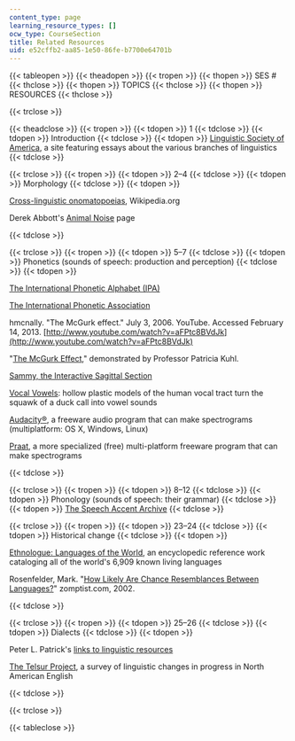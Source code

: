 ```yaml
---
content_type: page
learning_resource_types: []
ocw_type: CourseSection
title: Related Resources
uid: e52cffb2-aa85-1e50-86fe-b7700e64701b
---
```


{{< tableopen >}}
{{< theadopen >}}
{{< tropen >}}
{{< thopen >}}
SES #
{{< thclose >}}
{{< thopen >}}
TOPICS
{{< thclose >}}
{{< thopen >}}
RESOURCES
{{< thclose >}}

{{< trclose >}}

{{< theadclose >}}
{{< tropen >}}
{{< tdopen >}}
1
{{< tdclose >}}
{{< tdopen >}}
Introduction
{{< tdclose >}}
{{< tdopen >}}
[Linguistic Society of America](http://www.linguisticsociety.org/), a site featuring essays about the various branches of linguistics
{{< tdclose >}}

{{< trclose >}}
{{< tropen >}}
{{< tdopen >}}
2–4
{{< tdclose >}}
{{< tdopen >}}
Morphology
{{< tdclose >}}
{{< tdopen >}}


[Cross-linguistic onomatopoeias](http://en.wikipedia.org/wiki/Cross-linguistic_onomatopoeias), Wikipedia.org

Derek Abbott's [Animal Noise](http://www.eleceng.adelaide.edu.au/Personal/dabbott/animal.html) page


{{< tdclose >}}

{{< trclose >}}
{{< tropen >}}
{{< tdopen >}}
5–7
{{< tdclose >}}
{{< tdopen >}}
Phonetics (sounds of speech: production and perception)
{{< tdclose >}}
{{< tdopen >}}


[The International Phonetic Alphabet (IPA)](http://web.uvic.ca/ling/resources/ipa/charts/IPAlab/IPAlab.htm)

[The International Phonetic Association](https://www.internationalphoneticassociation.org/)

hmcnally. "The McGurk effect." July 3, 2006. YouTube. Accessed February 14, 2013. [http://www.youtube.com/watch?v=aFPtc8BVdJk](http://www.youtube.com/watch?v=aFPtc8BVdJk)

"[The McGurk Effect](http://auditoryneuroscience.com/?q=McGurkEffect)," demonstrated by Professor Patricia Kuhl.

[Sammy, the Interactive Sagittal Section](http://homes.chass.utoronto.ca/~danhall/phonetics/sammy.html)

[Vocal Vowels](http://www.exploratorium.edu/exhibits/vocal_vowels/vocal_vowels.html): hollow plastic models of the human vocal tract turn the squawk of a duck call into vowel sounds

[Audacity®](http://audacity.sourceforge.net/), a freeware audio program that can make spectrograms (multiplatform: OS X, Windows, Linux)

[Praat](http://www.fon.hum.uva.nl/praat/), a more specialized (free) multi-platform freeware program that can make spectrograms


{{< tdclose >}}

{{< trclose >}}
{{< tropen >}}
{{< tdopen >}}
8–12
{{< tdclose >}}
{{< tdopen >}}
Phonology (sounds of speech: their grammar)
{{< tdclose >}}
{{< tdopen >}}
[The Speech Accent Archive](http://accent.gmu.edu/)
{{< tdclose >}}

{{< trclose >}}
{{< tropen >}}
{{< tdopen >}}
23–24
{{< tdclose >}}
{{< tdopen >}}
Historical change
{{< tdclose >}}
{{< tdopen >}}


[Ethnologue: Languages of the World](http://www.ethnologue.com/web.asp), an encyclopedic reference work cataloging all of the world's 6,909 known living languages

Rosenfelder, Mark. "[How Likely Are Chance Resemblances Between Languages?](http://www.zompist.com/chance.htm)" zomptist.com, 2002.


{{< tdclose >}}

{{< trclose >}}
{{< tropen >}}
{{< tdopen >}}
25–26
{{< tdclose >}}
{{< tdopen >}}
Dialects
{{< tdclose >}}
{{< tdopen >}}


Peter L. Patrick's [links to linguistic resources](http://privatewww.essex.ac.uk/~patrickp/links.html#AAVE)

[The Telsur Project](http://www.ling.upenn.edu/phono_atlas/home.html), a survey of linguistic changes in progress in North American English


{{< tdclose >}}

{{< trclose >}}

{{< tableclose >}}